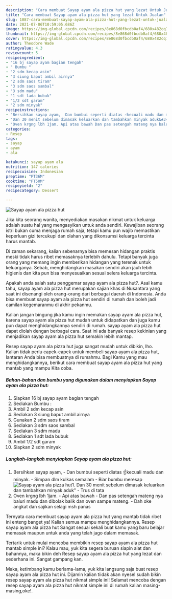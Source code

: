 ```yaml
---
description: "Cara membuat Sayap ayam ala pizza hut yang lezat Untuk Jualan"
title: "Cara membuat Sayap ayam ala pizza hut yang lezat Untuk Jualan"
slug: 1087-cara-membuat-sayap-ayam-ala-pizza-hut-yang-lezat-untuk-jualan
date: 2021-07-06T10:59:05.686Z
image: https://img-global.cpcdn.com/recipes/8e868d0fbcdb0af4/680x482cq70/sayap-ayam-ala-pizza-hut-foto-resep-utama.jpg
thumbnail: https://img-global.cpcdn.com/recipes/8e868d0fbcdb0af4/680x482cq70/sayap-ayam-ala-pizza-hut-foto-resep-utama.jpg
cover: https://img-global.cpcdn.com/recipes/8e868d0fbcdb0af4/680x482cq70/sayap-ayam-ala-pizza-hut-foto-resep-utama.jpg
author: Theodore Wade
ratingvalue: 4.3
reviewcount: 5
recipeingredient:
- "16 bj sayap ayam bagian tengah"
- " Bumbu "
- "2 sdm kecap asin"
- "3 siung baput ambil airnya"
- "2 sdm saos tiram"
- "3 sdm saos sambal"
- "3 sdm madu"
- "1 sdt lada bubuk"
- "1/2 sdt garam"
- "2 sdm minyak"
recipeinstructions:
- "Bersihkan sayap ayam,  Dan bumbui seperti diatas ☝kecuali madu dan minyak. Simpan dlm kulkas semalam Biar bumbu meresap"
- "Dan 30 menit sebelum dimasak keluarkan dan tambahkan minyak aduk&#34; Trus di tata"
- "Oven krgng lbh 1jam. Api atas bawah Dan pas setengah mateng nya baluri madu dan dibolak balik dan oven sampe mateng. Dah oke angkat dan sajikan selagi msh panas"
categories:
- Resep
tags:
- sayap
- ayam
- ala

katakunci: sayap ayam ala 
nutrition: 147 calories
recipecuisine: Indonesian
preptime: "PT36M"
cooktime: "PT50M"
recipeyield: "2"
recipecategory: Dessert

---
```



![Sayap ayam ala pizza hut](https://img-global.cpcdn.com/recipes/8e868d0fbcdb0af4/680x482cq70/sayap-ayam-ala-pizza-hut-foto-resep-utama.jpg)

Jika kita seorang wanita, menyediakan masakan nikmat untuk keluarga adalah suatu hal yang mengasyikan untuk anda sendiri. Kewajiban seorang istri bukan cuma menjaga rumah saja, tetapi kamu pun wajib memastikan keperluan gizi tercukupi dan olahan yang dikonsumsi keluarga tercinta harus mantab.

Di zaman  sekarang, kalian sebenarnya bisa memesan hidangan praktis meski tidak harus ribet memasaknya terlebih dahulu. Tetapi banyak juga orang yang memang ingin memberikan hidangan yang terenak untuk keluarganya. Sebab, menghidangkan masakan sendiri akan jauh lebih higienis dan kita pun bisa menyesuaikan sesuai selera keluarga tercinta. 



Apakah anda salah satu penggemar sayap ayam ala pizza hut?. Asal kamu tahu, sayap ayam ala pizza hut merupakan sajian khas di Nusantara yang saat ini disenangi oleh orang-orang dari berbagai daerah di Indonesia. Anda bisa membuat sayap ayam ala pizza hut sendiri di rumah dan boleh jadi camilan kegemaranmu di akhir pekanmu.

Kalian jangan bingung jika kamu ingin memakan sayap ayam ala pizza hut, karena sayap ayam ala pizza hut mudah untuk didapatkan dan juga kamu pun dapat menghidangkannya sendiri di rumah. sayap ayam ala pizza hut dapat diolah dengan berbagai cara. Saat ini ada banyak resep kekinian yang menjadikan sayap ayam ala pizza hut semakin lebih mantap.

Resep sayap ayam ala pizza hut juga sangat mudah untuk dibikin, lho. Kalian tidak perlu capek-capek untuk membeli sayap ayam ala pizza hut, lantaran Anda bisa membuatnya di rumahmu. Bagi Kamu yang mau menghidangkannya, berikut cara membuat sayap ayam ala pizza hut yang mantab yang mampu Kita coba.

<!--inarticleads1-->

##### Bahan-bahan dan bumbu yang digunakan dalam menyiapkan Sayap ayam ala pizza hut:

1. Siapkan 16 bj sayap ayam bagian tengah
1. Sediakan  Bumbu :
1. Ambil 2 sdm kecap asin
1. Sediakan 3 siung baput ambil airnya
1. Gunakan 2 sdm saos tiram
1. Sediakan 3 sdm saos sambal
1. Sediakan 3 sdm madu
1. Sediakan 1 sdt lada bubuk
1. Ambil 1/2 sdt garam
1. Siapkan 2 sdm minyak




<!--inarticleads2-->

##### Langkah-langkah menyiapkan Sayap ayam ala pizza hut:

1. Bersihkan sayap ayam,  - Dan bumbui seperti diatas ☝kecuali madu dan minyak. - Simpan dlm kulkas semalam - Biar bumbu meresap
<img src="https://img-global.cpcdn.com/steps/9db457e88075bf88/160x128cq70/sayap-ayam-ala-pizza-hut-langkah-memasak-1-foto.jpg" alt="Sayap ayam ala pizza hut">1. Dan 30 menit sebelum dimasak keluarkan dan tambahkan minyak aduk&#34; - Trus di tata
1. Oven krgng lbh 1jam. - Api atas bawah - Dan pas setengah mateng nya baluri madu dan dibolak balik dan oven sampe mateng. - Dah oke angkat dan sajikan selagi msh panas




Ternyata cara membuat sayap ayam ala pizza hut yang mantab tidak ribet ini enteng banget ya! Kalian semua mampu menghidangkannya. Resep sayap ayam ala pizza hut Sangat sesuai sekali buat kamu yang baru belajar memasak maupun untuk anda yang telah jago dalam memasak.

Tertarik untuk mulai mencoba membikin resep sayap ayam ala pizza hut mantab simple ini? Kalau mau, yuk kita segera buruan siapin alat dan bahannya, maka bikin deh Resep sayap ayam ala pizza hut yang lezat dan sederhana ini. Sangat gampang kan. 

Maka, ketimbang kamu berlama-lama, yuk kita langsung saja buat resep sayap ayam ala pizza hut ini. Dijamin kalian tiidak akan nyesel sudah bikin resep sayap ayam ala pizza hut nikmat simple ini! Selamat mencoba dengan resep sayap ayam ala pizza hut nikmat simple ini di rumah kalian masing-masing,oke!.

